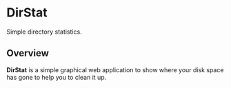 # DirStat

Simple directory statistics.

## Overview

**DirStat** is a simple graphical web application to show
where your disk space has gone to help you to clean it up.
